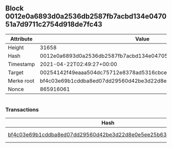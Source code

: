 ## Block 0012e0a6893d0a2536db2587fb7acbd134e047051a7d9711c2754d918de7fc43

Attribute | Value
--- | ---
Height | 31658
Hash | 0012e0a6893d0a2536db2587fb7acbd134e047051a7d9711c2754d918de7fc43
Timestamp | 2021-04-22T02:49:27+00:00
Target | 00254142f49eaaa504dc75712e8378ad5316cbcead634704b3734b6271167cc4
Merke root | bf4c03e69b1cddba8ed07dd29560d42be3d22d8e0e5ee25b63afcbe8cd5f15b3
Nonce | 865916061

```

```

### Transactions

Hash | Amount
--- | ---
[bf4c03e69b1cddba8ed07dd29560d42be3d22d8e0e5ee25b63afcbe8cd5f15b3](bf4c03e69b1cddba8ed07dd29560d42be3d22d8e0e5ee25b63afcbe8cd5f15b3.md) | 10.00000000 SKEPTI 
